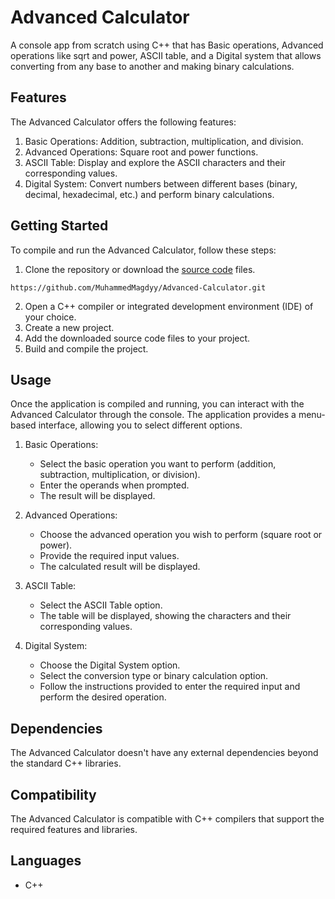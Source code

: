 # Advanced Calculator

A console app from scratch using C++ that has Basic operations, Advanced operations like sqrt and power, ASCII table, and a Digital system that allows converting from any base to another and making binary calculations.

## Features

The Advanced Calculator offers the following features:

1. Basic Operations: Addition, subtraction, multiplication, and division.
2. Advanced Operations: Square root and power functions.
3. ASCII Table: Display and explore the ASCII characters and their corresponding values.
4. Digital System: Convert numbers between different bases (binary, decimal, hexadecimal, etc.) and perform binary calculations.

## Getting Started

To compile and run the Advanced Calculator, follow these steps:

1. Clone the repository or download the [source code](https://github.com/MuhammedMagdyy/Advanced-Calculator/blob/master/main.cpp) files.
```
https://github.com/MuhammedMagdyy/Advanced-Calculator.git
```
2. Open a C++ compiler or integrated development environment (IDE) of your choice.
3. Create a new project.
4. Add the downloaded source code files to your project.
5. Build and compile the project.

## Usage

Once the application is compiled and running, you can interact with the Advanced Calculator through the console. The application provides a menu-based interface, allowing you to select different options.

1. Basic Operations:
   - Select the basic operation you want to perform (addition, subtraction, multiplication, or division).
   - Enter the operands when prompted.
   - The result will be displayed.

2. Advanced Operations:
   - Choose the advanced operation you wish to perform (square root or power).
   - Provide the required input values.
   - The calculated result will be displayed.

3. ASCII Table:
   - Select the ASCII Table option.
   - The table will be displayed, showing the characters and their corresponding values.

4. Digital System:
   - Choose the Digital System option.
   - Select the conversion type or binary calculation option.
   - Follow the instructions provided to enter the required input and perform the desired operation.

## Dependencies

The Advanced Calculator doesn't have any external dependencies beyond the standard C++ libraries.

## Compatibility

The Advanced Calculator is compatible with C++ compilers that support the required features and libraries.

## Languages

- C++
